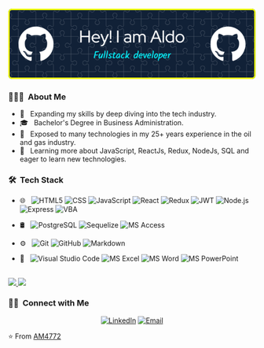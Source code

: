 ![Header](/github-header-image.png)

<h3> 👨🏻‍💻 &nbsp;About Me </h3>

- 🤔 &nbsp; Expanding my skills by deep diving into the tech industry.
- 🎓 &nbsp; Bachelor's Degree in Business Administration.
- 💼 &nbsp; Exposed to many technologies in my 25+ years experience in the oil and gas industry.
- 🌱 &nbsp; Learning more about JavaScript, ReactJs, Redux, NodeJs, SQL and eager to learn new technologies.

<h3> 🛠 &nbsp;Tech Stack</h3>

- 🌐 &nbsp;
  ![HTML5](https://img.shields.io/badge/-HTML5-696969?style=flat&logo=HTML5)
  ![CSS](https://img.shields.io/badge/-CSS3-696969?style=flat&logo=CSS3&logoColor=1572B6)
  ![JavaScript](https://img.shields.io/badge/-JavaScript-696969?style=flat&logo=javascript)
  ![React](https://img.shields.io/badge/-React-696969?style=flat&logo=react)
  ![Redux](https://img.shields.io/badge/-Redux-696969?style=flat&logo=redux)
  ![JWT](https://img.shields.io/badge/-JsonWebToken-696969?style=flat&logo=jsonwebtokens)
  ![Node.js](https://img.shields.io/badge/-Node.js-696969?style=flat&logo=node.js)
  ![Express](https://img.shields.io/badge/-Express-696969?style=flat&logo=express)
  ![VBA](https://img.shields.io/badge/VBA-VisualBasic%20for%20Apps-696969?style=flat&labelColor=yellow)
  
- 🛢 &nbsp;
  ![PostgreSQL](https://img.shields.io/badge/-PostgreSQL-696969?style=flat&logo=postgreSQL)
  ![Sequelize](https://img.shields.io/badge/-Sequelize-696969?style=flat&logo=Sequelize)
  ![MS Access](https://img.shields.io/badge/-MS%20Access-696969?style=flat&logo=microsoftaccess&logoColor=881421)
  
- ⚙️ &nbsp;
  ![Git](https://img.shields.io/badge/-Git-696969?style=flat&logo=git)
  ![GitHub](https://img.shields.io/badge/-GitHub-696969?style=flat&logo=github)
  ![Markdown](https://img.shields.io/badge/-Markdown-696969?style=flat&logo=markdown)
  
- 🔧 &nbsp;
  ![Visual Studio Code](https://img.shields.io/badge/-Visual%20Studio%20Code-696969?style=flat&logo=visual-studio-code&logoColor=007ACC)
  ![MS Excel](https://img.shields.io/badge/-MS%20Excel-696969?style=flat&logo=microsoftexcel&logoColor=brightgreen)
  ![MS Word](https://img.shields.io/badge/-MS%20Word-696969?style=flat&logo=microsoftword&logoColor=5C7CFA)
  ![MS PowerPoint](https://img.shields.io/badge/-MS%20PowerPoint-696969?style=flat&logo=microsoftpowerpoint&logoColor=FA5252)

<br/>

<a href="https://github.com/AM4772">
  <img height="180em" src="https://github-readme-stats.vercel.app/api?username=AM4772&theme=buefy&show_icons=true" />
  <img height="180em" src="https://github-readme-stats.vercel.app/api/top-langs/?username=AM4772&theme=buefy&layout=compact" />
</a>

<br/>

<h3> 🤝🏻 &nbsp;Connect with Me </h3>

<p align="center">
<a href="https://www.linkedin.com/in/aldo-moro/"><img alt="LinkedIn" src="https://img.shields.io/badge/LinkedIn-Aldo%20Moro-blue?style=flat-square&logo=linkedin"></a>
<a href="mailto:moro_bramanti@hotmail.com"><img alt="Email" src="https://img.shields.io/badge/Email-moro_bramanti@hotmail.com-blue?style=flat-square&logo=outlook"></a>
</p>

⭐️ From [AM4772](https://github.com/AM4772)
